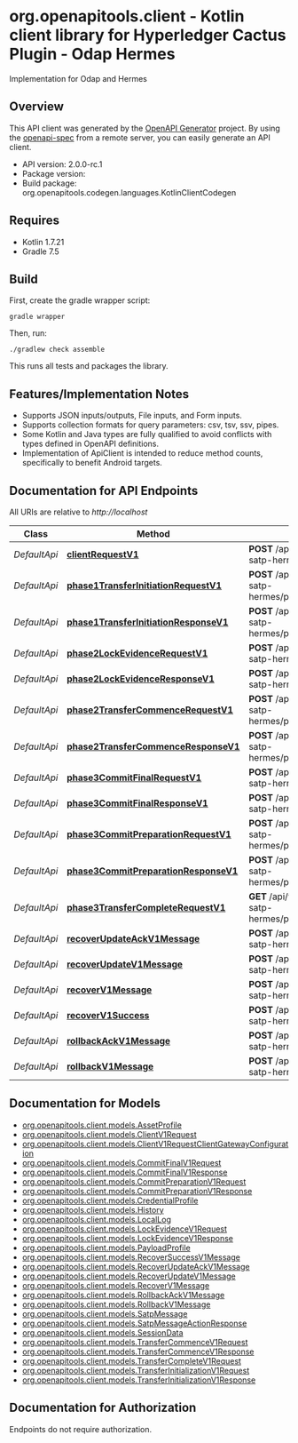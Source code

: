 # org.openapitools.client - Kotlin client library for Hyperledger Cactus Plugin - Odap Hermes

Implementation for Odap and Hermes

## Overview
This API client was generated by the [OpenAPI Generator](https://openapi-generator.tech) project.  By using the [openapi-spec](https://github.com/OAI/OpenAPI-Specification) from a remote server, you can easily generate an API client.

- API version: 2.0.0-rc.1
- Package version: 
- Build package: org.openapitools.codegen.languages.KotlinClientCodegen

## Requires

* Kotlin 1.7.21
* Gradle 7.5

## Build

First, create the gradle wrapper script:

```
gradle wrapper
```

Then, run:

```
./gradlew check assemble
```

This runs all tests and packages the library.

## Features/Implementation Notes

* Supports JSON inputs/outputs, File inputs, and Form inputs.
* Supports collection formats for query parameters: csv, tsv, ssv, pipes.
* Some Kotlin and Java types are fully qualified to avoid conflicts with types defined in OpenAPI definitions.
* Implementation of ApiClient is intended to reduce method counts, specifically to benefit Android targets.

<a id="documentation-for-api-endpoints"></a>
## Documentation for API Endpoints

All URIs are relative to *http://localhost*

Class | Method | HTTP request | Description
------------ | ------------- | ------------- | -------------
*DefaultApi* | [**clientRequestV1**](docs/DefaultApi.md#clientrequestv1) | **POST** /api/v1/@hyperledger/cactus-plugin-satp-hermes/clientrequest | 
*DefaultApi* | [**phase1TransferInitiationRequestV1**](docs/DefaultApi.md#phase1transferinitiationrequestv1) | **POST** /api/v1/@hyperledger/cactus-plugin-satp-hermes/phase1/transferinitiationrequest | 
*DefaultApi* | [**phase1TransferInitiationResponseV1**](docs/DefaultApi.md#phase1transferinitiationresponsev1) | **POST** /api/v1/@hyperledger/cactus-plugin-satp-hermes/phase1/transferinitiationresponse | 
*DefaultApi* | [**phase2LockEvidenceRequestV1**](docs/DefaultApi.md#phase2lockevidencerequestv1) | **POST** /api/v1/@hyperledger/cactus-plugin-satp-hermes/phase2/lockevidencerequest | 
*DefaultApi* | [**phase2LockEvidenceResponseV1**](docs/DefaultApi.md#phase2lockevidenceresponsev1) | **POST** /api/v1/@hyperledger/cactus-plugin-satp-hermes/phase2/lockevidenceresponse | 
*DefaultApi* | [**phase2TransferCommenceRequestV1**](docs/DefaultApi.md#phase2transfercommencerequestv1) | **POST** /api/v1/@hyperledger/cactus-plugin-satp-hermes/phase2/transfercommencerequest | 
*DefaultApi* | [**phase2TransferCommenceResponseV1**](docs/DefaultApi.md#phase2transfercommenceresponsev1) | **POST** /api/v1/@hyperledger/cactus-plugin-satp-hermes/phase2/transfercommenceresponse | 
*DefaultApi* | [**phase3CommitFinalRequestV1**](docs/DefaultApi.md#phase3commitfinalrequestv1) | **POST** /api/v1/@hyperledger/cactus-plugin-satp-hermes/phase3/commitfinalrequest | 
*DefaultApi* | [**phase3CommitFinalResponseV1**](docs/DefaultApi.md#phase3commitfinalresponsev1) | **POST** /api/v1/@hyperledger/cactus-plugin-satp-hermes/phase3/commitfinalresponse | 
*DefaultApi* | [**phase3CommitPreparationRequestV1**](docs/DefaultApi.md#phase3commitpreparationrequestv1) | **POST** /api/v1/@hyperledger/cactus-plugin-satp-hermes/phase3/commitpreparationrequest | 
*DefaultApi* | [**phase3CommitPreparationResponseV1**](docs/DefaultApi.md#phase3commitpreparationresponsev1) | **POST** /api/v1/@hyperledger/cactus-plugin-satp-hermes/phase3/commitpreparationresponse | 
*DefaultApi* | [**phase3TransferCompleteRequestV1**](docs/DefaultApi.md#phase3transfercompleterequestv1) | **GET** /api/v1/@hyperledger/cactus-plugin-satp-hermes/phase3/transfercompleterequest | 
*DefaultApi* | [**recoverUpdateAckV1Message**](docs/DefaultApi.md#recoverupdateackv1message) | **POST** /api/v1/@hyperledger/cactus-plugin-satp-hermes/recoverupdateackmessage | 
*DefaultApi* | [**recoverUpdateV1Message**](docs/DefaultApi.md#recoverupdatev1message) | **POST** /api/v1/@hyperledger/cactus-plugin-satp-hermes/recoverupdatemessage | 
*DefaultApi* | [**recoverV1Message**](docs/DefaultApi.md#recoverv1message) | **POST** /api/v1/@hyperledger/cactus-plugin-satp-hermes/recovermessage | 
*DefaultApi* | [**recoverV1Success**](docs/DefaultApi.md#recoverv1success) | **POST** /api/v1/@hyperledger/cactus-plugin-satp-hermes/recoversuccessmessage | 
*DefaultApi* | [**rollbackAckV1Message**](docs/DefaultApi.md#rollbackackv1message) | **POST** /api/v1/@hyperledger/cactus-plugin-satp-hermes/rollbackackmessage | 
*DefaultApi* | [**rollbackV1Message**](docs/DefaultApi.md#rollbackv1message) | **POST** /api/v1/@hyperledger/cactus-plugin-satp-hermes/rollbackmessage | 


<a id="documentation-for-models"></a>
## Documentation for Models

 - [org.openapitools.client.models.AssetProfile](docs/AssetProfile.md)
 - [org.openapitools.client.models.ClientV1Request](docs/ClientV1Request.md)
 - [org.openapitools.client.models.ClientV1RequestClientGatewayConfiguration](docs/ClientV1RequestClientGatewayConfiguration.md)
 - [org.openapitools.client.models.CommitFinalV1Request](docs/CommitFinalV1Request.md)
 - [org.openapitools.client.models.CommitFinalV1Response](docs/CommitFinalV1Response.md)
 - [org.openapitools.client.models.CommitPreparationV1Request](docs/CommitPreparationV1Request.md)
 - [org.openapitools.client.models.CommitPreparationV1Response](docs/CommitPreparationV1Response.md)
 - [org.openapitools.client.models.CredentialProfile](docs/CredentialProfile.md)
 - [org.openapitools.client.models.History](docs/History.md)
 - [org.openapitools.client.models.LocalLog](docs/LocalLog.md)
 - [org.openapitools.client.models.LockEvidenceV1Request](docs/LockEvidenceV1Request.md)
 - [org.openapitools.client.models.LockEvidenceV1Response](docs/LockEvidenceV1Response.md)
 - [org.openapitools.client.models.PayloadProfile](docs/PayloadProfile.md)
 - [org.openapitools.client.models.RecoverSuccessV1Message](docs/RecoverSuccessV1Message.md)
 - [org.openapitools.client.models.RecoverUpdateAckV1Message](docs/RecoverUpdateAckV1Message.md)
 - [org.openapitools.client.models.RecoverUpdateV1Message](docs/RecoverUpdateV1Message.md)
 - [org.openapitools.client.models.RecoverV1Message](docs/RecoverV1Message.md)
 - [org.openapitools.client.models.RollbackAckV1Message](docs/RollbackAckV1Message.md)
 - [org.openapitools.client.models.RollbackV1Message](docs/RollbackV1Message.md)
 - [org.openapitools.client.models.SatpMessage](docs/SatpMessage.md)
 - [org.openapitools.client.models.SatpMessageActionResponse](docs/SatpMessageActionResponse.md)
 - [org.openapitools.client.models.SessionData](docs/SessionData.md)
 - [org.openapitools.client.models.TransferCommenceV1Request](docs/TransferCommenceV1Request.md)
 - [org.openapitools.client.models.TransferCommenceV1Response](docs/TransferCommenceV1Response.md)
 - [org.openapitools.client.models.TransferCompleteV1Request](docs/TransferCompleteV1Request.md)
 - [org.openapitools.client.models.TransferInitializationV1Request](docs/TransferInitializationV1Request.md)
 - [org.openapitools.client.models.TransferInitializationV1Response](docs/TransferInitializationV1Response.md)


<a id="documentation-for-authorization"></a>
## Documentation for Authorization

Endpoints do not require authorization.

